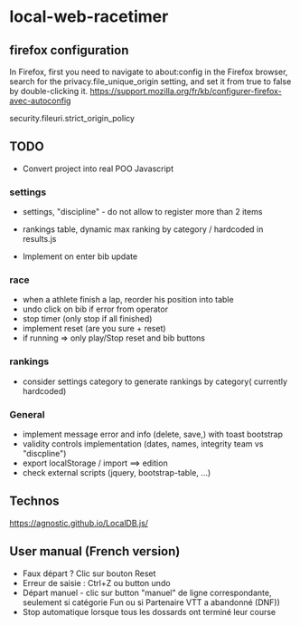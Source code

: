 # local-web-racetimer

## firefox configuration

In Firefox, first you need to navigate to about:config in the Firefox browser, 
search for the privacy.file_unique_origin setting, 
and set it from true to false by double-clicking it.
https://support.mozilla.org/fr/kb/configurer-firefox-avec-autoconfig

security.fileuri.strict_origin_policy

## TODO
- Convert project into real POO Javascript
### settings
- settings, "discipline" - do not allow to register more than 2 items
- rankings table, dynamic max ranking by category / hardcoded in results.js

- Implement on enter bib update
### race
- when a athlete finish a lap, reorder his position into table
- undo click on bib if error from operator
- stop timer (only stop if all finished)
- implement reset (are you sure + reset)
- if running => only play/Stop  reset and bib buttons 
### rankings
- consider settings category to generate rankings by category( currently hardcoded)
### General
- implement message error and info (delete, save,) with toast bootstrap
- validity controls implementation (dates, names, integrity team vs "discpline")
- export localStorage / import ==> edition
- check external scripts (jquery, bootstrap-table, ...)

## Technos
https://agnostic.github.io/LocalDB.js/

## User manual (French version)
- Faux départ ? Clic sur bouton Reset
- Erreur de saisie : Ctrl+Z ou button undo
- Départ manuel - clic sur button "manuel" de ligne correspondante, seulement si catégorie Fun ou si Partenaire VTT a abandonné (DNF))
- Stop automatique lorsque tous les dossards ont terminé leur course


